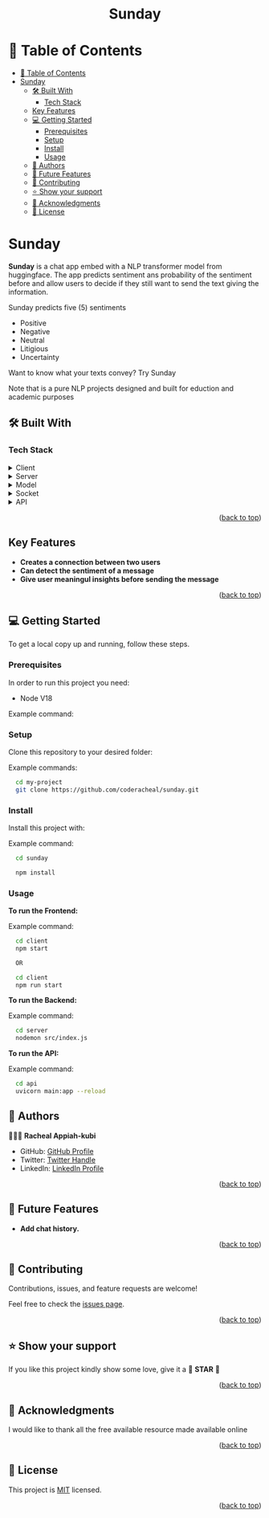 <a name="readme-top"></a>

<div align="center">
  <h1><b>Sunday</b></h1>
</div>

<!-- TABLE OF CONTENTS -->

# 📗 Table of Contents

- [📗 Table of Contents](#-table-of-contents)
- [Sunday ](#sunday-)
  - [🛠 Built With ](#-built-with-)
    - [Tech Stack ](#tech-stack-)
  - [Key Features ](#key-features-)
  - [💻 Getting Started ](#-getting-started-)
    - [Prerequisites](#prerequisites)
    - [Setup](#setup)
    - [Install](#install)
    - [Usage](#usage)
  - [👥 Authors ](#-authors-)
  - [🔭 Future Features ](#-future-features-)
  - [🤝 Contributing ](#-contributing-)
  - [⭐️ Show your support ](#️-show-your-support-)
  - [🙏 Acknowledgments ](#-acknowledgments-)
  - [📝 License ](#-license-)

<!-- PROJECT DESCRIPTION -->

# Sunday <a name="about-project"></a>

**Sunday** is a chat app embed with a NLP transformer model from huggingface. The app predicts sentiment ans probability of the sentiment before and allow users to decide if they still want to send the text giving the information.

Sunday predicts five (5) sentiments
- Positive 
- Negative
- Neutral
- Litigious
- Uncertainty

Want to know what your texts convey? Try Sunday

Note that is a pure NLP projects designed and built for eduction and academic purposes

## 🛠 Built With <a name="built-with"></a>

### Tech Stack <a name="tech-stack"></a>

<details>
  <summary>Client</summary>
  <ul>
    <li><a href="https://react.dev">React</a></li>
  </ul>
</details>

<details>
  <summary>Server</summary>
  <ul>
    <li><a href="https://nodejs.org">Nodemon</a></li>
  </ul>
  <ul>
    <li><a href="https://nodejs.org">Express</a></li>
  </ul>
</details>

<details>
  <summary>Model</summary>
  <ul>
    <li><a href="https://huggingface.co/docs/transformers/index">Huggingface Mobilebert from Google</a></li>
  </ul>
</details>

<details>
  <summary>Socket</summary>
    <ul>
      <li><a href="https://socket.io">Socket.io</a></li>
    </ul>
  </details>
  
<details>
  <summary>API</summary>
    <ul>
      <li><a href="https://fastapi.tiangolo.com">FastAPI</a></li>
    </ul>
  </details>

<p align="right">(<a href="#readme-top">back to top</a>)</p>
<!-- Features -->

## Key Features <a name="key-features"></a>

- **Creates a connection between two users**
- **Can detect the sentiment of a message**
- **Give user meaningul insights before sending the message**


<p align="right">(<a href="#readme-top">back to top</a>)</p>

<!-- GETTING STARTED -->

## 💻 Getting Started <a name="getting-started"></a>


To get a local copy up and running, follow these steps.

### Prerequisites

In order to run this project you need:

 - Node V18

Example command:


### Setup

Clone this repository to your desired folder:

Example commands:

```sh
  cd my-project
  git clone https://github.com/coderacheal/sunday.git

```

### Install

Install this project with:

Example command:

```sh
  cd sunday

  npm install

```

### Usage

**To run the Frontend:**

Example command:

```sh
  cd client
  npm start 

  OR 

  cd client
  npm run start 

```

**To run the Backend:**

Example command:

```sh
  cd server
  nodemon src/index.js
```

**To run the API:**

Example command:

```sh
  cd api
  uvicorn main:app --reload
```

## 👥 Authors <a name="authors"></a>

🕵🏽‍♀️ **Racheal Appiah-kubi**

- GitHub: [GitHub Profile](https://github.com/coderacheal)
- Twitter: [Twitter Handle](https://twitter.com/racheal_kubi)
- LinkedIn: [LinkedIn Profile](https://www.linkedin.com/in/racheal-appiah-kubi/)

<p align="right">(<a href="#readme-top">back to top</a>)</p>

<!-- FUTURE FEATURES -->

## 🔭 Future Features <a name="future-features"></a>


- **Add chat history.**

<p align="right">(<a href="#readme-top">back to top</a>)</p>

<!-- CONTRIBUTING -->

## 🤝 Contributing <a name="contributing"></a>

Contributions, issues, and feature requests are welcome!

Feel free to check the [issues page](../../issues/).

<p align="right">(<a href="#readme-top">back to top</a>)</p>

<!-- SUPPORT -->

## ⭐️ Show your support <a name="support"></a>

If you like this project kindly show some love, give it a 🌟 **STAR** 🌟

<p align="right">(<a href="#readme-top">back to top</a>)</p>

<!-- ACKNOWLEDGEMENTS -->

## 🙏 Acknowledgments <a name="acknowledgements"></a>

I would like to thank all the free available resource made available online 

<p align="right">(<a href="#readme-top">back to top</a>)</p>

<!-- LICENSE -->

## 📝 License <a name="license"></a>

This project is [MIT](./LICENSE) licensed.

<p align="right">(<a href="#readme-top">back to top</a>)</p>
